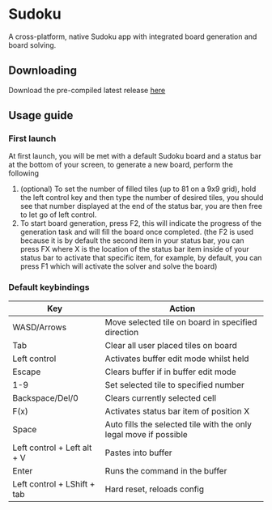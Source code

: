 # Sudoku
A cross-platform, native Sudoku app with integrated board generation and board solving.

## Downloading
Download the pre-compiled latest release [here](https://github.com/Jaycadox/sudoku/releases/latest)

## Usage guide
### First launch
At first launch, you will be met with a default Sudoku board and a status bar at the bottom of your screen, to generate a new board, perform the following
1. (optional) To set the number of filled tiles (up to 81 on a 9x9 grid), hold the left control key and then type the number of desired tiles, you should see that number displayed at the end of the status bar, you are then free to let go of left control.
2. To start board generation, press F2, this will indicate the progress of the generation task and will fill the board once completed. (the F2 is used because it is by default the second item in your status bar, you can press FX where X is the location of the status bar item inside of your status bar to activate that specific item, for example, by default, you can press F1 which will activate the solver and solve the board)

### Default keybindings
| Key                         | Action                                                            |
|-----------------------------|-------------------------------------------------------------------|
| WASD/Arrows                 | Move selected tile on board in specified direction                |
| Tab                         | Clear all user placed tiles on board                              |
| Left control                | Activates buffer edit mode whilst held                            |
| Escape                      | Clears buffer if in buffer edit mode                              |
| 1-9                         | Set selected tile to specified number                             |
| Backspace/Del/0             | Clears currently selected cell                                    |
| F(x)                        | Activates status bar item of position X                           |
| Space                       | Auto fills the selected tile with the only legal move if possible |
| Left control + Left alt + V | Pastes into buffer                                                |
| Enter                       | Runs the command in the buffer                                    |
| Left control + LShift + tab | Hard reset, reloads config                                        |
